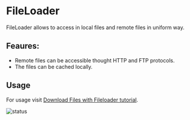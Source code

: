 # FileLoader
FileLoader allows to access in local files and remote files in uniform way. 

## Feaures:
 - Remote files can be accessible thought HTTP and FTP protocols.
 - The files can be cached locally.

## Usage
For usage visit [Download Files with Fileloader tutorial](http://www.napuzba.com/story/download-files-with-fileloader/).


![status](https://travis-ci.org/napuzba/fileloader.svg)